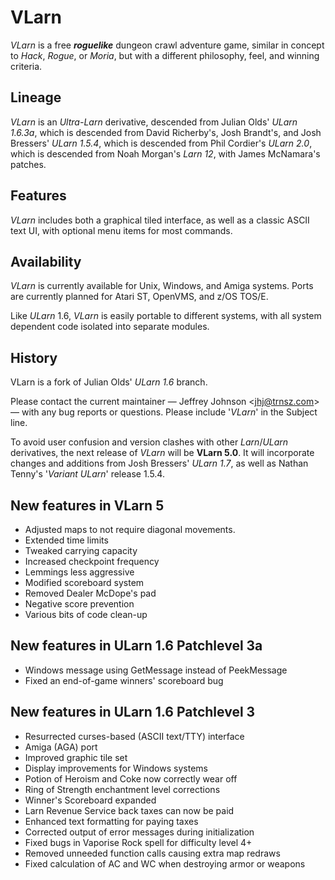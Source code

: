 # VLarn

_VLarn_ is a free **_roguelike_** dungeon crawl adventure game, similar in
concept to _Hack_, _Rogue_, or _Moria_, but with a different philosophy, feel,
and winning criteria.

## Lineage

_VLarn_ is an _Ultra-Larn_ derivative, descended from Julian Olds' _ULarn
1.6.3a_, which is descended from David Richerby's, Josh Brandt's, and Josh
Bressers' _ULarn 1.5.4_, which is descended from Phil Cordier's _ULarn 2.0_,
which is descended from Noah Morgan's _Larn 12_, with James McNamara's patches.

## Features

_VLarn_ includes both a graphical tiled interface, as well as a classic ASCII
text UI, with optional menu items for most commands.

## Availability

_VLarn_ is currently available for Unix, Windows, and Amiga systems. Ports are
currently planned for Atari ST, OpenVMS, and z/OS TOS/E.

Like _ULarn_ 1.6, _VLarn_ is easily portable to different systems, with all
system dependent code isolated into separate modules.

## History

VLarn is a fork of Julian Olds' _ULarn 1.6_ branch.

Please contact the current maintainer — Jeffrey Johnson
\<[jhj@trnsz.com](mailto:jhj@trnsz.com)\> — with any bug reports or questions.
Please include '_VLarn_' in the Subject line.

To avoid user confusion and version clashes with other _Larn_/_ULarn_
derivatives, the next release of _VLarn_ will be **VLarn 5.0**. It will
incorporate changes and additions from Josh Bressers' _ULarn 1.7_, as well as
Nathan Tenny's '_Variant ULarn_' release 1.5.4.

## New features in VLarn 5

- Adjusted maps to not require diagonal movements.
- Extended time limits
- Tweaked carrying capacity
- Increased checkpoint frequency
- Lemmings less aggressive
- Modified scoreboard system
- Removed Dealer McDope's pad
- Negative score prevention
- Various bits of code clean-up

## New features in ULarn 1.6 Patchlevel 3a

- Windows message using GetMessage instead of PeekMessage
- Fixed an end-of-game winners' scoreboard bug

## New features in ULarn 1.6 Patchlevel 3

- Resurrected curses-based (ASCII text/TTY) interface
- Amiga (AGA) port
- Improved graphic tile set
- Display improvements for Windows systems
- Potion of Heroism and Coke now correctly wear off
- Ring of Strength enchantment level corrections
- Winner's Scoreboard expanded
- Larn Revenue Service back taxes can now be paid
- Enhanced text formatting for paying taxes
- Corrected output of error messages during initialization
- Fixed bugs in Vaporise Rock spell for difficulty level 4+
- Removed unneeded function calls causing extra map redraws
- Fixed calculation of AC and WC when destroying armor or weapons
